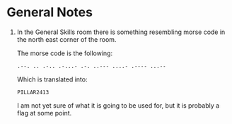 # General Notes

1)
    In the General Skills room there is something resembling morse code in the north east corner of the room.

    The morse code is the following:
    ```
    .--. .. .-.. .-...- .-. ..--- ....- .---- ...--
    ```

    Which is translated into:
    ```
    PILLAR2413
    ```

    I am not yet sure of what it is going to be used for, but it is probably a flag at some point.

